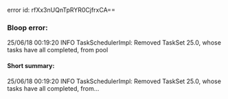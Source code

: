 error id: rfXx3nUQnTpRYR0CjfrxCA==
### Bloop error:

25/06/18 00:19:20 INFO TaskSchedulerImpl: Removed TaskSet 25.0, whose tasks have all completed, from pool
#### Short summary: 

25/06/18 00:19:20 INFO TaskSchedulerImpl: Removed TaskSet 25.0, whose tasks have all completed, from...